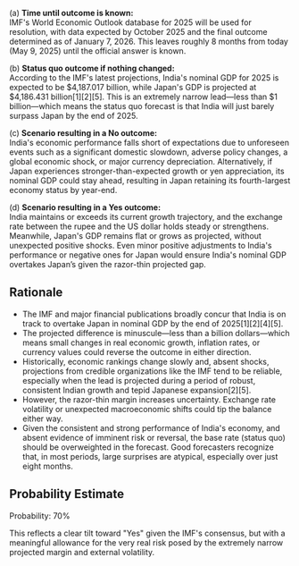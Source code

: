 (a) **Time until outcome is known:**  
IMF's World Economic Outlook database for 2025 will be used for resolution, with data expected by October 2025 and the final outcome determined as of January 7, 2026. This leaves roughly 8 months from today (May 9, 2025) until the official answer is known.

(b) **Status quo outcome if nothing changed:**  
According to the IMF's latest projections, India's nominal GDP for 2025 is expected to be $4,187.017 billion, while Japan's GDP is projected at $4,186.431 billion[1][2][5]. This is an extremely narrow lead—less than $1 billion—which means the status quo forecast is that India will just barely surpass Japan by the end of 2025.

(c) **Scenario resulting in a No outcome:**  
India's economic performance falls short of expectations due to unforeseen events such as a significant domestic slowdown, adverse policy changes, a global economic shock, or major currency depreciation. Alternatively, if Japan experiences stronger-than-expected growth or yen appreciation, its nominal GDP could stay ahead, resulting in Japan retaining its fourth-largest economy status by year-end.

(d) **Scenario resulting in a Yes outcome:**  
India maintains or exceeds its current growth trajectory, and the exchange rate between the rupee and the US dollar holds steady or strengthens. Meanwhile, Japan's GDP remains flat or grows as projected, without unexpected positive shocks. Even minor positive adjustments to India's performance or negative ones for Japan would ensure India's nominal GDP overtakes Japan’s given the razor-thin projected gap.

## Rationale

- The IMF and major financial publications broadly concur that India is on track to overtake Japan in nominal GDP by the end of 2025[1][2][4][5].
- The projected difference is minuscule—less than a billion dollars—which means small changes in real economic growth, inflation rates, or currency values could reverse the outcome in either direction.
- Historically, economic rankings change slowly and, absent shocks, projections from credible organizations like the IMF tend to be reliable, especially when the lead is projected during a period of robust, consistent Indian growth and tepid Japanese expansion[2][5].
- However, the razor-thin margin increases uncertainty. Exchange rate volatility or unexpected macroeconomic shifts could tip the balance either way.
- Given the consistent and strong performance of India's economy, and absent evidence of imminent risk or reversal, the base rate (status quo) should be overweighted in the forecast. Good forecasters recognize that, in most periods, large surprises are atypical, especially over just eight months.

## Probability Estimate

Probability: 70%

This reflects a clear tilt toward "Yes" given the IMF's consensus, but with a meaningful allowance for the very real risk posed by the extremely narrow projected margin and external volatility.